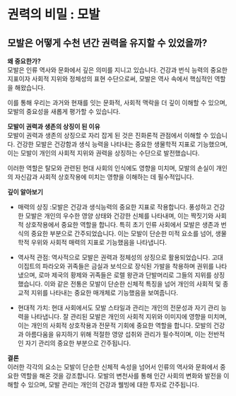 # ﻿권력의 비밀 : 모발

## 모발은 어떻게 수천 년간 권력을 유지할 수 있었을까?

**왜 중요한가?**   
모발은 인류 역사와 문화에서 깊은 의미를 지니고 있습니다. 건강과 번식 능력의 중요한 지표이자 사회적 지위와 정체성의 표현 수단으로써, 모발은 역사 속에서 핵심적인 역할을 해왔습니다. 

이를 통해 우리는 과거와 현재를 잇는 문화적, 사회적 맥락을 더 깊이 이해할 수 있으며, 모발의 중요성을 새롭게 평가할 수 있습니다. 

**모발이 권력과 생존의 상징이 된 이유**   
모발이 권력과 생존의 상징으로 자리 잡게 된 것은 진화론적 관점에서 이해할 수 있습니다. 건강한 모발은 건강함과 생식 능력을 나타내는 중요한 생물학적 지표로 기능했으며, 이는 모발이 개인의 사회적 지위와 권력을 상징하는 수단으로 발전했습니다. 

이러한 역할은 탈모와 관련된 현대 사회의 인식에도 영향을 미치며, 모발의 손실이 개인의 자신감과 사회적 상호작용에 미치는 영향을 이해하는 데 필수적입니다. 

**깊이 알아보기** 

- 매력의 상징 :모발은 건강과 생식능력의 중요한 지표로 작용합니다. 풍성하고 건강한 모발은 개인의 우수한 영양 상태와 건강한 신체를 나타내며, 이는 짝짓기와 사회적 상호작용에서 중요한 역할을 합니다. 특히 초기 인류 사회에서 모발은 생존과 번식의 중요한 부분으로 간주되었습니다. 이는 모발이 단순한 미적 요소를 넘어, 생물학적 우위와 사회적 매력의 지표로 기능했음을 나타냅니다. 

- 역사적 관점: 역사적으로 모발은 권력과 정체성의 상징으로 활용되었습니다. 고대 이집트의 파라오와 귀족들은 금실과 보석으로 장식된 가발을 착용하며 권위를 나타냈으며, 로마 제국의 황제와 귀족들은 로렐 왕관과 단발머리로 그들의 지위를 상징했습니다. 이와 같은 전통은 모발이 단순한 신체적 특징을 넘어 개인의 사회적 및 종교적 지위를 나타내는 중요한 매개체로 기능했음을 보여줍니다. 

- 현대적 가치: 현대 사회에서도 모발 스타일과 관리는 개인의 전문성과 자기 관리 능력을 나타냅니다. 잘 관리된 모발은 개인의 사회적 지위와 이미지에 영향을 미치며, 이는 개인의 사회적 상호작용과 전문적 기회에 중요한 역할을 합니다. 모발의 건강과 아름다움을 유지하기 위해 적절한 영양 섭취와 관리가 필수적이며, 이는 전반적인 자기 관리의 중요한 부분으로 간주됩니다. 

**결론**   
이러한 각각의 요소는 모발이 단순한 신체적 속성을 넘어서 인류의 역사와 문화에서 중요한 역할을 해온 것을 강조합니다. 모발의 변천사를 통해 인간 사회의 변화와 발전을 이해할 수 있으며, 모발 관리는 개인의 건강과 웰빙에 대한 투자로 간주됩니다.
<!--stackedit_data:
eyJoaXN0b3J5IjpbMjA0MjEyNDY3MiwxMzU3MjEyNjA4LC0xND
U2ODczMTUyLDEzNTIwNTQ0MjUsMTI3OTgxNjA5MiwtMTQ2MTkz
MDM1MF19
-->